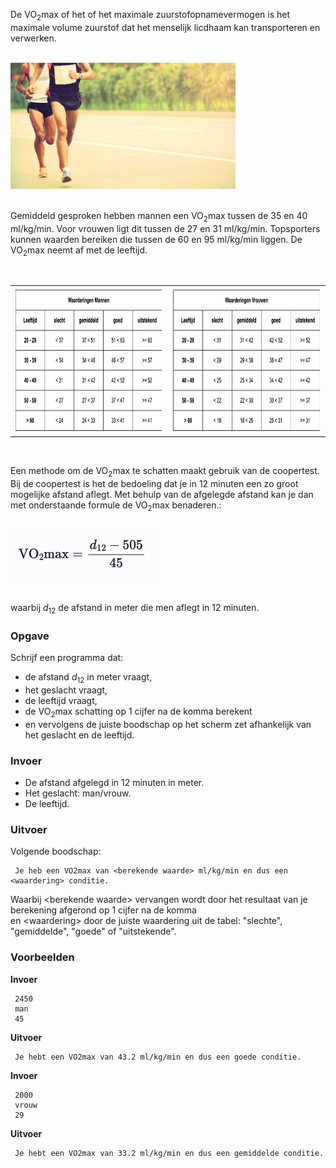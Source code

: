 De VO<sub>2</sub>max of het of het maximale zuurstofopnamevermogen is het maximale volume zuurstof dat het menselijk licdhaam kan transporteren en verwerken.

<br>  
<div class="dodona-centered-group"><img src="media/lopers.jpeg" width="360" height="202"></div>
<br>

Gemiddeld gesproken hebben mannen een VO<sub>2</sub>max tussen de 35 en 40 ml/kg/min. Voor vrouwen ligt dit tussen de 27 en 31 ml/kg/min. Topsporters kunnen waarden bereiken die tussen de 60 en 95 ml/kg/min liggen. De VO<sub>2</sub>max neemt af met de leeftijd.

<br>
<table>
     <tr>
          <th><div class="dodona-centered-group"><img src="media/VO2max_waarderingen_mannen.png" width="411" height="231"></div></th>
          <th><div class="dodona-centered-group"><img src="media/VO2max_waarderingen_vrouwen.png" width="411" height="231"></div></th>
     </tr>
</table>
<br>

Een methode om de VO<sub>2</sub>max te schatten maakt gebruik van de coopertest. Bij de coopertest is het de bedoeling dat je in 12 minuten een zo groot mogelijke afstand aflegt. Met behulp van de afgelegde afstand kan je dan met onderstaande formule de VO<sub>2</sub>max benaderen.:

<br>  
<div class="dodona-centered-group"><img src="media/form_vo2max.png" width="237" height="78"></div>
<br>

waarbij $d$<sub>12</sub> de afstand in meter die men aflegt in 12 minuten.

### Opgave

Schrijf een programma dat:

- de afstand $d$<sub>12</sub> in meter vraagt,
- het geslacht vraagt,
-  de leeftijd vraagt,
- de VO<sub>2</sub>max schatting op 1 cijfer na de komma berekent
- en vervolgens de juiste boodschap op het scherm zet afhankelijk van het geslacht en de leeftijd.

### Invoer

- De afstand afgelegd in 12 minuten in meter.
- Het geslacht: man/vrouw.
- De leeftijd.

### Uitvoer

Volgende boodschap:  

     Je heb een VO2max van <berekende waarde> ml/kg/min en dus een <waardering> conditie. 
     
Waarbij \<berekende waarde\> vervangen wordt door het resultaat van je berekening afgerond op 1 cijfer na de komma  
en \<waardering\> door de juiste waardering uit de tabel: "slechte", "gemiddelde", "goede" of "uitstekende".

### Voorbeelden

**Invoer**

     2450
     man
     45

**Uitvoer**

     Je hebt een VO2max van 43.2 ml/kg/min en dus een goede conditie.  
     
**Invoer**

     2000
     vrouw
     29

**Uitvoer**

     Je hebt een VO2max van 33.2 ml/kg/min en dus een gemiddelde conditie. 

